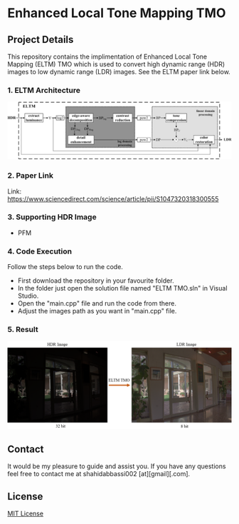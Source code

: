 # Enhanced Local Tone Mapping TMO

## Project Details

This repository contains the implimentation of Enhanced Local Tone Mapping (ELTM) TMO which is used to convert high dynamic range (HDR) images to low dynamic range (LDR) images. See the ELTM paper link below.

### 1. ELTM Architecture

![App Screenshot](https://github.com/abbassi007/Enhanced_Local_Tone_Mapping_TMO/blob/master/pngs/Architecture.jpg)

### 2. Paper Link

Link: https://www.sciencedirect.com/science/article/pii/S1047320318300555

### 3. Supporting HDR Image

- PFM

### 4. Code Execution

Follow the steps below to run the code.

- First download the repository in your favourite folder.
- In the folder just open the solution file named "ELTM TMO.sln" in Visual Studio.
- Open the "main.cpp" file and run the code from there.
- Adjust the images path as you want in "main.cpp" file.

### 5. Result

![App Screenshot](https://github.com/abbassi007/Enhanced_Local_Tone_Mapping_TMO/blob/master/pngs/example.png)

## Contact

It would be my pleasure to guide and assist you. If you have any questions feel free to contact me at shahidabbassi002 [at][gmail][.com].

## License

[MIT License](LICENSE)
